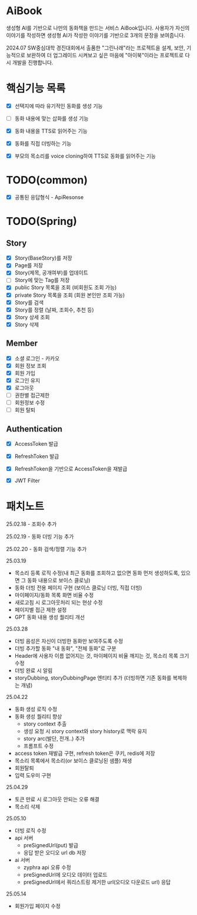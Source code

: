 # AiBook
생성형 AI를 기반으로 나만의 동화책을 만드는 서비스 AiBook입니다.
사용자가 자신의 이야기를 작성하면 생성형 AI가 작성한 이야기를 기반으로 3개의 문장을 보여줍니다.

2024.07 SW중심대학 경진대회에서 출품한 "그린나래"라는 프로젝트을 설계, 보안, 기능적으로 보완하여 더 업그레이드 시켜보고 싶은 마음에 
"아이북"이라는 프로젝트로 다시 개발을 진행합니다.

# 핵심기능 목록
- [x] 선택지에 따라 유기적인 동화를 생성 기능
- [ ] 동화 내용에 맞는 삽화를 생성 기능
- [x] 동화 내용을 TTS로 읽어주는 기능
- [x] 동화를 직접 더빙하는 기능
- [x] 부모의 목소리를 voice cloning하여 TTS로 동화를 읽어주는 기능


# TODO(common)
- [x] 공통된 응답형식 - ApiResonse
# TODO(Spring)
## Story
- [x] Story(BaseStory)를 저장
- [x] Page를 저장
- [x] Story(제목, 공개여부)를 업데이트
- [ ] Story에 맞는 Tag를 저장
- [x] public Story 목록을 조회 (비회원도 조회 가능)
- [x] private Story 목록을 조회 (회원 본인만 조회 가능)
- [x] Story를 검색
- [x] Story를 정렬 (날짜, 조회수, 추천 등) 
- [x] Story 상세 조회
- [x] Story 삭제

## Member
- [x] 소셜 로그인 - 카카오
- [x] 회원 정보 조회
- [x] 회원 가입
- [x] 로그인 유지
- [x] 로그아웃
- [ ] 권한별 접근제한
- [ ] 회원정보 수정
- [ ] 회원 탈퇴

## Authentication
- [x] AccessToken 발급
- [x] RefreshToken 발급
- [x] RefreshToken을 기반으로 AccessToken을 재발급
- [x] JWT Filter


# 패치노트
25.02.18 - 조회수 추가

25.02.19 - 동화 더빙 기능 추가

25.02.20 - 동화 검색/정렬 기능 추가

25.03.19 
- 목소리 등록 로직 수정(내 최근 동화를 조회하고 없으면 동화 먼저 생성하도록, 있으면 그 동화 내용으로 보이스 클로닝)
- 동화 더빙 전용 페이지 구현 (보이스 클로닝 더빙, 직접 더빙)
- 마이페이지/동화 목록 화면 비율 수정
- 새로고침 시 로그아웃처리 되는 현상 수정
- 페이지별 접근 제한 설정
- GPT 동화 내용 생성 퀄리티 개선 

25.03.28
- 더빙 음성은 자신이 더빙한 동화만 보여주도록 수정
- 더빙 추가할 동화 "내 동화", "전체 동화"로 구분
- Header에 사용자 이름 없어지는 것, 마이페이지 비율 깨지는 것, 목소리 목록 크기 수정
- 더빙 완료 시 알림
- storyDubbing, storyDubbingPage 엔티티 추가 (더빙하면 기존 동화를 복제하는 개념)

25.04.22
- 동화 생성 로직 수정
- 동화 생성 퀄리티 향상
  - story context 추출
  - 생성 요청 시 story context와 story history로 맥락 유지
  - story arc(발단, 전개..) 추가
  - 프롬프트 수정
- access token 재발급 구현, refresh token은 쿠키, redis에 저장
- 목소리 목록에서 목소리(or 보이스 클로닝된 샘플) 재생
- 회원탈퇴
- 입력 도우미 구현

25.04.29
- 토큰 만료 시 로그아웃 안되는 오류 해결
- 목소리 삭제

25.05.10
- 더빙 로직 수정
- api 서버
  - preSignedUrl(put) 발급
  - 응답 받은 오디오 url db 저장
- ai 서버
  - zyphra api 오류 수정
  - preSignedUrl에 오디오 데이터 업로드
  - preSignedUrl에서 쿼리스트링 제거한 url(오디오 다운로드 url) 응답 

25.05.14
- 회원가입 페이지 수정